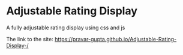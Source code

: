 # Adjustable Rating Display 
 A fully adjustable rating display using css and js

The link to the site:
https://pravar-gupta.github.io/Adjustable-Rating-Display-/
